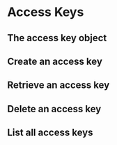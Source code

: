 # Access Keys

## The access key object

## Create an access key

## Retrieve an access key

## Delete an access key

## List all access keys
